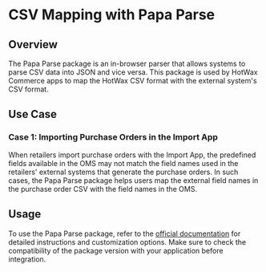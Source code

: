 # CSV Mapping with Papa Parse

## Overview

The Papa Parse package is an in-browser parser that allows systems to parse CSV data into JSON and vice versa. This package is used by HotWax Commerce apps to map the HotWax CSV format with the external system's CSV format.

## Use Case

### Case 1: Importing Purchase Orders in the Import App

When retailers import purchase orders with the Import App, the predefined fields available in the OMS may not match the field names used in the retailers' external systems that generate the purchase orders. In such cases, the Papa Parse package helps users map the external field names in the purchase order CSV with the field names in the OMS.

## Usage

To use the Papa Parse package, refer to the [official documentation](https://www.papaparse.com/docs) for detailed instructions and customization options. Make sure to check the compatibility of the package version with your application before integration.